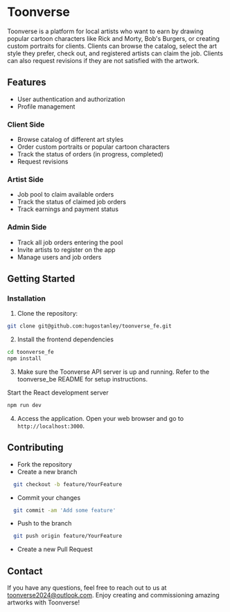 # Toonverse

Toonverse is a platform for local artists who want to earn by drawing popular cartoon characters like Rick and Morty, Bob's Burgers, or creating custom portraits for clients. Clients can browse the catalog, select the art style they prefer, check out, and registered artists can claim the job. Clients can also request revisions if they are not satisfied with the artwork.

## Features

- User authentication and authorization
- Profile management

### Client Side

- Browse catalog of different art styles
- Order custom portraits or popular cartoon characters
- Track the status of orders (in progress, completed)
- Request revisions

### Artist Side

- Job pool to claim available orders
- Track the status of claimed job orders
- Track earnings and payment status

### Admin Side

- Track all job orders entering the pool
- Invite artists to register on the app
- Manage users and job orders

## Getting Started

### Installation

1. Clone the repository:

```bash
git clone git@github.com:hugostanley/toonverse_fe.git
```

2. Install the frontend dependencies

```bash
cd toonverse_fe
npm install
```

3. Make sure the Toonverse API server is up and running. Refer to the toonverse_be README for setup instructions.

Start the React development server

```bash
npm run dev
```

4. Access the application. Open your web browser and go to `http://localhost:3000`.

## Contributing

- Fork the repository
- Create a new branch

```bash
  git checkout -b feature/YourFeature
```

- Commit your changes

```bash
  git commit -am 'Add some feature'
```

- Push to the branch

```bash
  git push origin feature/YourFeature
```

- Create a new Pull Request

## Contact

If you have any questions, feel free to reach out to us at toonverse2024@outlook.com. Enjoy creating and commissioning amazing artworks with Toonverse!
